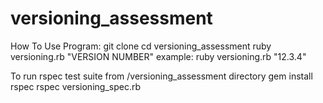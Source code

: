 # versioning_assessment

How To Use Program:
git clone
cd versioning_assessment
ruby versioning.rb "VERSION NUMBER" 
example: ruby versioning.rb "12.3.4"

To run rspec test suite from /versioning_assessment directory
gem install rspec
rspec versioning_spec.rb
